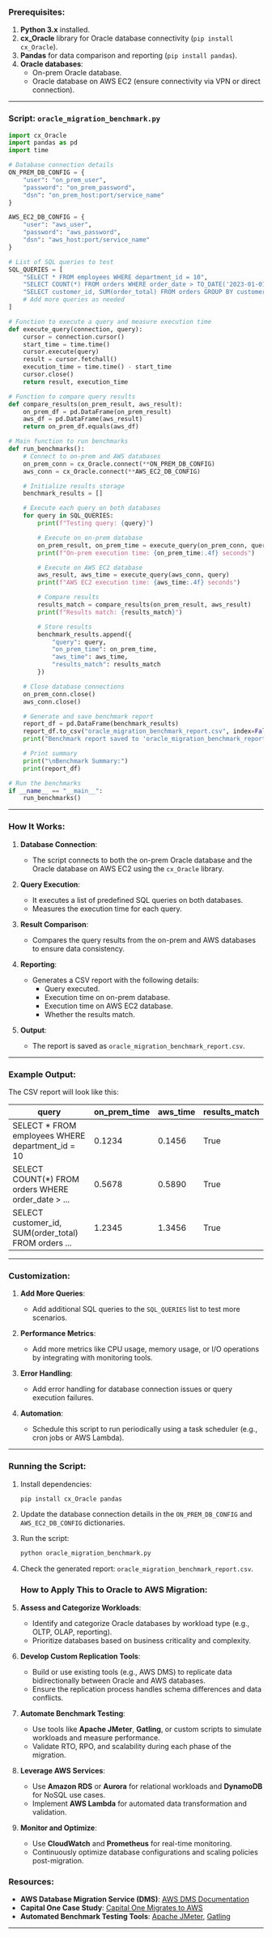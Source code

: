 
### Prerequisites:
1. **Python 3.x** installed.
2. **cx_Oracle** library for Oracle database connectivity (`pip install cx_Oracle`).
3. **Pandas** for data comparison and reporting (`pip install pandas`).
4. **Oracle databases**:
   - On-prem Oracle database.
   - Oracle database on AWS EC2 (ensure connectivity via VPN or direct connection).

---

### Script: `oracle_migration_benchmark.py`

```python
import cx_Oracle
import pandas as pd
import time

# Database connection details
ON_PREM_DB_CONFIG = {
    "user": "on_prem_user",
    "password": "on_prem_password",
    "dsn": "on_prem_host:port/service_name"
}

AWS_EC2_DB_CONFIG = {
    "user": "aws_user",
    "password": "aws_password",
    "dsn": "aws_host:port/service_name"
}

# List of SQL queries to test
SQL_QUERIES = [
    "SELECT * FROM employees WHERE department_id = 10",
    "SELECT COUNT(*) FROM orders WHERE order_date > TO_DATE('2023-01-01', 'YYYY-MM-DD')",
    "SELECT customer_id, SUM(order_total) FROM orders GROUP BY customer_id",
    # Add more queries as needed
]

# Function to execute a query and measure execution time
def execute_query(connection, query):
    cursor = connection.cursor()
    start_time = time.time()
    cursor.execute(query)
    result = cursor.fetchall()
    execution_time = time.time() - start_time
    cursor.close()
    return result, execution_time

# Function to compare query results
def compare_results(on_prem_result, aws_result):
    on_prem_df = pd.DataFrame(on_prem_result)
    aws_df = pd.DataFrame(aws_result)
    return on_prem_df.equals(aws_df)

# Main function to run benchmarks
def run_benchmarks():
    # Connect to on-prem and AWS databases
    on_prem_conn = cx_Oracle.connect(**ON_PREM_DB_CONFIG)
    aws_conn = cx_Oracle.connect(**AWS_EC2_DB_CONFIG)

    # Initialize results storage
    benchmark_results = []

    # Execute each query on both databases
    for query in SQL_QUERIES:
        print(f"Testing query: {query}")

        # Execute on on-prem database
        on_prem_result, on_prem_time = execute_query(on_prem_conn, query)
        print(f"On-prem execution time: {on_prem_time:.4f} seconds")

        # Execute on AWS EC2 database
        aws_result, aws_time = execute_query(aws_conn, query)
        print(f"AWS EC2 execution time: {aws_time:.4f} seconds")

        # Compare results
        results_match = compare_results(on_prem_result, aws_result)
        print(f"Results match: {results_match}")

        # Store results
        benchmark_results.append({
            "query": query,
            "on_prem_time": on_prem_time,
            "aws_time": aws_time,
            "results_match": results_match
        })

    # Close database connections
    on_prem_conn.close()
    aws_conn.close()

    # Generate and save benchmark report
    report_df = pd.DataFrame(benchmark_results)
    report_df.to_csv("oracle_migration_benchmark_report.csv", index=False)
    print("Benchmark report saved to 'oracle_migration_benchmark_report.csv'")

    # Print summary
    print("\nBenchmark Summary:")
    print(report_df)

# Run the benchmarks
if __name__ == "__main__":
    run_benchmarks()
```

---

### How It Works:
1. **Database Connection**:
   - The script connects to both the on-prem Oracle database and the Oracle database on AWS EC2 using the `cx_Oracle` library.

2. **Query Execution**:
   - It executes a list of predefined SQL queries on both databases.
   - Measures the execution time for each query.

3. **Result Comparison**:
   - Compares the query results from the on-prem and AWS databases to ensure data consistency.

4. **Reporting**:
   - Generates a CSV report with the following details:
     - Query executed.
     - Execution time on on-prem database.
     - Execution time on AWS EC2 database.
     - Whether the results match.

5. **Output**:
   - The report is saved as `oracle_migration_benchmark_report.csv`.

---

### Example Output:
The CSV report will look like this:

| query                                                | on_prem_time | aws_time | results_match |
|------------------------------------------------------|--------------|----------|---------------|
| SELECT * FROM employees WHERE department_id = 10      | 0.1234       | 0.1456   | True          |
| SELECT COUNT(*) FROM orders WHERE order_date > ...    | 0.5678       | 0.5890   | True          |
| SELECT customer_id, SUM(order_total) FROM orders ... | 1.2345       | 1.3456   | True          |

---

### Customization:
1. **Add More Queries**:
   - Add additional SQL queries to the `SQL_QUERIES` list to test more scenarios.

2. **Performance Metrics**:
   - Add more metrics like CPU usage, memory usage, or I/O operations by integrating with monitoring tools.

3. **Error Handling**:
   - Add error handling for database connection issues or query execution failures.

4. **Automation**:
   - Schedule this script to run periodically using a task scheduler (e.g., cron jobs or AWS Lambda).

---

### Running the Script:
1. Install dependencies:
   ```bash
   pip install cx_Oracle pandas
   ```

2. Update the database connection details in the `ON_PREM_DB_CONFIG` and `AWS_EC2_DB_CONFIG` dictionaries.

3. Run the script:
   ```bash
   python oracle_migration_benchmark.py
   ```

4. Check the generated report: `oracle_migration_benchmark_report.csv`.

   ### How to Apply This to Oracle to AWS Migration:
1. **Assess and Categorize Workloads**:
   - Identify and categorize Oracle databases by workload type (e.g., OLTP, OLAP, reporting).
   - Prioritize databases based on business criticality and complexity.

2. **Develop Custom Replication Tools**:
   - Build or use existing tools (e.g., AWS DMS) to replicate data bidirectionally between Oracle and AWS databases.
   - Ensure the replication process handles schema differences and data conflicts.

3. **Automate Benchmark Testing**:
   - Use tools like **Apache JMeter**, **Gatling**, or custom scripts to simulate workloads and measure performance.
   - Validate RTO, RPO, and scalability during each phase of the migration.

4. **Leverage AWS Services**:
   - Use **Amazon RDS** or **Aurora** for relational workloads and **DynamoDB** for NoSQL use cases.
   - Implement **AWS Lambda** for automated data transformation and validation.

5. **Monitor and Optimize**:
   - Use **CloudWatch** and **Prometheus** for real-time monitoring.
   - Continuously optimize database configurations and scaling policies post-migration.

### Resources:
- **AWS Database Migration Service (DMS)**: [AWS DMS Documentation](https://aws.amazon.com/dms/)
- **Capital One Case Study**: [Capital One Migrates to AWS](https://aws.amazon.com/solutions/case-studies/capital-one/)
- **Automated Benchmark Testing Tools**: [Apache JMeter](https://jmeter.apache.org/), [Gatling](https://gatling.io/)

---

